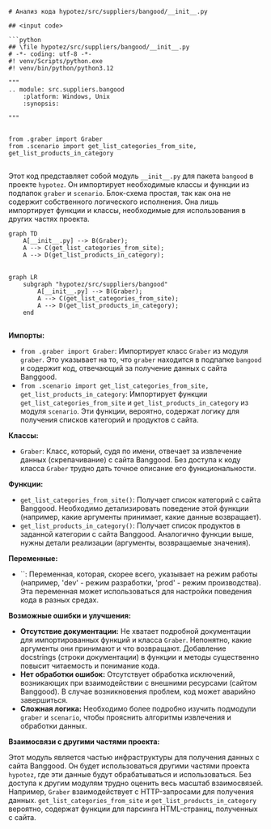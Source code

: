 ```MD
# Анализ кода hypotez/src/suppliers/bangood/__init__.py

## <input code>

```python
## \file hypotez/src/suppliers/bangood/__init__.py
# -*- coding: utf-8 -*-
#! venv/Scripts/python.exe
#! venv/bin/python/python3.12

"""
.. module: src.suppliers.bangood 
	:platform: Windows, Unix
	:synopsis:

"""


from .graber import Graber
from .scenario import get_list_categories_from_site, get_list_products_in_category
```

## <algorithm>

Этот код представляет собой модуль `__init__.py` для пакета `bangood` в проекте `hypotez`.  Он импортирует необходимые классы и функции из подпапок `graber` и `scenario`.  Блок-схема простая, так как она не содержит собственного логического исполнения.  Она лишь импортирует функции и классы, необходимые для использования в других частях проекта.

```mermaid
graph TD
    A[__init__.py] --> B(Graber);
    A --> C(get_list_categories_from_site);
    A --> D(get_list_products_in_category);
```


## <mermaid>

```mermaid
graph LR
    subgraph "hypotez/src/suppliers/bangood"
        A[__init__.py] --> B(Graber);
        A --> C(get_list_categories_from_site);
        A --> D(get_list_products_in_category);
    end
```


## <explanation>

**Импорты:**

- `from .graber import Graber`: Импортирует класс `Graber` из модуля `graber`.  Это указывает на то, что `graber` находится в подпапке `bangood` и содержит код, отвечающий за получение данных с сайта Banggood.
- `from .scenario import get_list_categories_from_site, get_list_products_in_category`: Импортирует функции `get_list_categories_from_site` и `get_list_products_in_category` из модуля `scenario`. Эти функции, вероятно, содержат логику для получения списков категорий и продуктов с сайта.

**Классы:**

- `Graber`: Класс, который, судя по имени, отвечает за извлечение данных (скрепачивание) с сайта Banggood.  Без доступа к коду класса `Graber` трудно дать точное описание его функциональности.


**Функции:**

- `get_list_categories_from_site()`:  Получает список категорий с сайта Banggood.  Необходимо детализировать поведение этой функции (например, какие аргументы принимает, какие данные возвращает).
- `get_list_products_in_category()`: Получает список продуктов в заданной категории с сайта Banggood.  Аналогично функции выше, нужны детали реализации (аргументы, возвращаемые значения).

**Переменные:**

- ``: Переменная, которая, скорее всего, указывает на режим работы (например, 'dev' - режим разработки, 'prod' - режим производства).  Эта переменная может использоваться для настройки поведения кода в разных средах.


**Возможные ошибки и улучшения:**

- **Отсутствие документации:**  Не хватает подробной документации для импортированных функций и класса `Graber`.  Непонятно, какие аргументы они принимают и что возвращают.  Добавление docstrings (строки документации) в функции и методы существенно повысит читаемость и понимание кода.
- **Нет обработки ошибок:**  Отсутствует обработка исключений, возникающих при взаимодействии с внешними ресурсами (сайтом Banggood).  В случае возникновения проблем, код может аварийно завершиться.
- **Сложная логика:** Необходимо более подробно изучить подмодули `graber` и `scenario`, чтобы прояснить алгоритмы извлечения и обработки данных.

**Взаимосвязи с другими частями проекта:**

Этот модуль является частью инфраструктуры для получения данных с сайта Banggood.  Он будет использоваться другими частями проекта `hypotez`, где эти данные будут обрабатываться и использоваться.  Без доступа к другим модулям трудно оценить весь масштаб взаимосвязей.  Например, `Graber` взаимодействует с HTTP-запросами для получения данных.  `get_list_categories_from_site` и `get_list_products_in_category` вероятно, содержат функции для парсинга HTML-страниц, полученных с сайта.